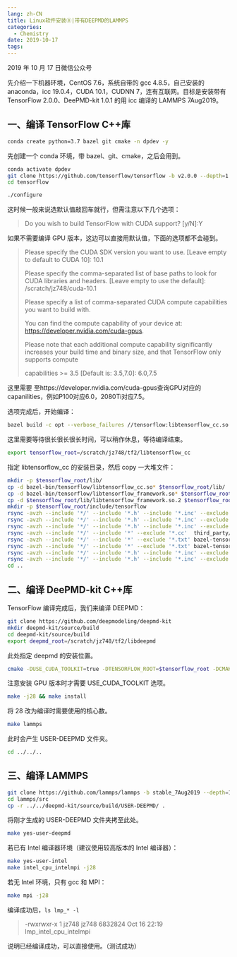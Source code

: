 ```yaml
---
lang: zh-CN
title: Linux软件安装⑧|带有DEEPMD的LAMMPS
categories:
  - Chemistry
date: 2019-10-17
tags:
---
```


2019 年 10 月 17 日微信公众号

先介绍一下机器环境，CentOS 7.6，系统自带的 gcc 4.8.5，自己安装的 anaconda，icc
19.0.4，CUDA 10.1，CUDNN 7，连有互联网。目标是安装带有 TensorFlow
2.0.0、DeePMD-kit 1.0.1 的用 icc 编译的 LAMMPS 7Aug2019。

## 一、编译 TensorFlow C++库

```bash
conda create python=3.7 bazel git cmake -n dpdev -y
```

先创建一个 conda 环境，带 bazel、git、cmake，之后会用到。

```bash
conda activate dpdev
git clone https://github.com/tensorflow/tensorflow -b v2.0.0 --depth=1
cd tensorflow

./configure
```

这时候一般来说选默认值敲回车就行，但需注意以下几个选项：

> Do you wish to build TensorFlow with CUDA support? [y/N]:Y

如果不需要编译 GPU 版本，这边可以直接用默认值，下面的选项都不会碰到。

> Please specify the CUDA SDK version you want to use. [Leave empty to default
> to CUDA 10]: 10.1
>
> Please specify the comma-separated list of base paths to look for CUDA
> libraries and headers. [Leave empty to use the default]:
> /scratch/jz748/cuda-10.1
>
> Please specify a list of comma-separated CUDA compute capabilities you want to
> build with.
>
> You can find the compute capability of your device at:
> https://developer.nvidia.com/cuda-gpus.
>
> Please note that each additional compute capability significantly increases
> your build time and binary size, and that TensorFlow only supports compute
>
> capabilities >= 3.5 [Default is: 3.5,7.0]: 6.0,7.5

这里需要
至https://developer.nvidia.com/cuda-gpus查询GPU对应的capanilities，例如P100对应6.0，2080Ti对应7.5。

选项完成后，开始编译：

```bash
bazel build -c opt --verbose_failures //tensorflow:libtensorflow_cc.so
```

这里需要等待很长很长很长时间，可以稍作休息，等待编译结束。

```bash
export tensorflow_root=/scratch/jz748/tf2/libtensorflow_cc
```

指定 libtensorflow_cc 的安装目录，然后 copy 一大堆文件：

```bash
mkdir -p $tensorflow_root/lib/
cp -d bazel-bin/tensorflow/libtensorflow_cc.so* $tensorflow_root/lib/
cp -d bazel-bin/tensorflow/libtensorflow_framework.so* $tensorflow_root/lib/
cp -d $tensorflow_root/lib/libtensorflow_framework.so.2 $tensorflow_root/lib/libtensorflow_framework.so
mkdir -p $tensorflow_root/include/tensorflow
rsync -avzh --include '*/' --include '*.h' --include '*.inc' --exclude '*' bazel-genfiles/ $tensorflow_root/include/
rsync -avzh --include '*/' --include '*.h' --include '*.inc' --exclude '*' tensorflow/cc $tensorflow_root/include/tensorflow/
rsync -avzh --include '*/' --include '*.h' --include '*.inc' --exclude '*' tensorflow/core $tensorflow_root/include/tensorflow/
rsync -avzh --include '*/' --include '*' --exclude '*.cc'  third_party/ $tensorflow_root/include/third_party/
rsync -avzh --include '*/' --include '*' --exclude '*.txt' bazel-tensorflow/external/eigen_archive/Eigen/ $tensorflow_root/include/Eigen/
rsync -avzh --include '*/' --include '*' --exclude '*.txt' bazel-tensorflow/external/eigen_archive/unsupported/ $tensorflow_root/include/unsupported/
rsync -avzh --include '*/' --include '*.h' --include '*.inc' --exclude '*' bazel-tensorflow/external/com_google_protobuf/src/google/ $tensorflow_root/include/google/
rsync -avzh --include '*/' --include '*.h' --include '*.inc' --exclude '*' bazel-tensorflow/external/com_google_absl/absl/ $tensorflow_root/include/absl/
cd ..
```

## 二、编译 DeePMD-kit C++库

TensorFlow 编译完成后，我们来编译 DEEPMD：

```bash
git clone https://github.com/deepmodeling/deepmd-kit
mkdir deepmd-kit/source/build
cd deepmd-kit/source/build
export deepmd_root=/scratch/jz748/tf2/libdeepmd
```

此处指定 deepmd 的安装位置。

```bash
cmake -DUSE_CUDA_TOOLKIT=true -DTENSORFLOW_ROOT=$tensorflow_root -DCMAKE_INSTALL_PREFIX=$deepmd_root ..
```

注意安装 GPU 版本时才需要 USE_CUDA_TOOLKIT 选项。

```bash
make -j28 && make install
```

将 28 改为编译时需要使用的核心数。

```bash
make lammps
```

此时会产生 USER-DEEPMD 文件夹。

```bash
cd ../../..
```

## 三、编译 LAMMPS

```bash
git clone https://github.com/lammps/lammps -b stable_7Aug2019 --depth=1
cd lammps/src
cp -r ../../deepmd-kit/source/build/USER-DEEPMD/ .
```

将刚才生成的 USER-DEEPMD 文件夹拷至此处。

```bash
make yes-user-deepmd
```

若已有 Intel 编译器环境（建议使用较高版本的 Intel 编译器）：

```bash
make yes-user-intel
make intel_cpu_intelmpi -j28
```

若无 Intel 环境，只有 gcc 和 MPI：

```bash
make mpi -j28
```

编译成功后，`ls lmp_* -l`

> -rwxrwxr-x 1 jz748 jz748 6832824 Oct 16 22:19 lmp_intel_cpu_intelmpi

说明已经编译成功，可以直接使用。（测试成功）
